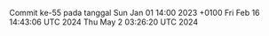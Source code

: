 Commit ke-55 pada tanggal Sun Jan 01 14:00 2023 +0100
Fri Feb 16 14:43:06 UTC 2024
Thu May  2 03:26:20 UTC 2024
